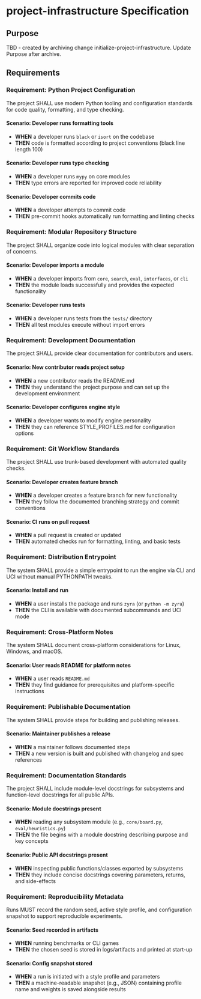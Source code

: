 # project-infrastructure Specification

## Purpose
TBD - created by archiving change initialize-project-infrastructure. Update Purpose after archive.
## Requirements
### Requirement: Python Project Configuration
The project SHALL use modern Python tooling and configuration standards for code quality, formatting, and type checking.

#### Scenario: Developer runs formatting tools
- **WHEN** a developer runs `black` or `isort` on the codebase
- **THEN** code is formatted according to project conventions (black line length 100)

#### Scenario: Developer runs type checking
- **WHEN** a developer runs `mypy` on core modules
- **THEN** type errors are reported for improved code reliability

#### Scenario: Developer commits code
- **WHEN** a developer attempts to commit code
- **THEN** pre-commit hooks automatically run formatting and linting checks

### Requirement: Modular Repository Structure
The project SHALL organize code into logical modules with clear separation of concerns.

#### Scenario: Developer imports a module
- **WHEN** a developer imports from `core`, `search`, `eval`, `interfaces`, or `cli`
- **THEN** the module loads successfully and provides the expected functionality

#### Scenario: Developer runs tests
- **WHEN** a developer runs tests from the `tests/` directory
- **THEN** all test modules execute without import errors

### Requirement: Development Documentation
The project SHALL provide clear documentation for contributors and users.

#### Scenario: New contributor reads project setup
- **WHEN** a new contributor reads the README.md
- **THEN** they understand the project purpose and can set up the development environment

#### Scenario: Developer configures engine style
- **WHEN** a developer wants to modify engine personality
- **THEN** they can reference STYLE_PROFILES.md for configuration options

### Requirement: Git Workflow Standards
The project SHALL use trunk-based development with automated quality checks.

#### Scenario: Developer creates feature branch
- **WHEN** a developer creates a feature branch for new functionality
- **THEN** they follow the documented branching strategy and commit conventions

#### Scenario: CI runs on pull request
- **WHEN** a pull request is created or updated
- **THEN** automated checks run for formatting, linting, and basic tests

### Requirement: Distribution Entrypoint
The system SHALL provide a simple entrypoint to run the engine via CLI and UCI without manual PYTHONPATH tweaks.

#### Scenario: Install and run
- **WHEN** a user installs the package and runs `zyra` (or `python -m zyra`)
- **THEN** the CLI is available with documented subcommands and UCI mode

### Requirement: Cross-Platform Notes
The system SHALL document cross-platform considerations for Linux, Windows, and macOS.

#### Scenario: User reads README for platform notes
- **WHEN** a user reads `README.md`
- **THEN** they find guidance for prerequisites and platform-specific instructions

### Requirement: Publishable Documentation
The system SHALL provide steps for building and publishing releases.

#### Scenario: Maintainer publishes a release
- **WHEN** a maintainer follows documented steps
- **THEN** a new version is built and published with changelog and spec references

### Requirement: Documentation Standards
The project SHALL include module-level docstrings for subsystems and function-level docstrings for all public APIs.

#### Scenario: Module docstrings present
- **WHEN** reading any subsystem module (e.g., `core/board.py`, `eval/heuristics.py`)
- **THEN** the file begins with a module docstring describing purpose and key concepts

#### Scenario: Public API docstrings present
- **WHEN** inspecting public functions/classes exported by subsystems
- **THEN** they include concise docstrings covering parameters, returns, and side-effects

### Requirement: Reproducibility Metadata
Runs MUST record the random seed, active style profile, and configuration snapshot to support reproducible experiments.

#### Scenario: Seed recorded in artifacts
- **WHEN** running benchmarks or CLI games
- **THEN** the chosen seed is stored in logs/artifacts and printed at start-up

#### Scenario: Config snapshot stored
- **WHEN** a run is initiated with a style profile and parameters
- **THEN** a machine-readable snapshot (e.g., JSON) containing profile name and weights is saved alongside results
